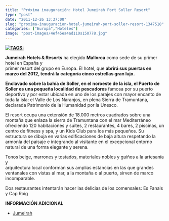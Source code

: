 ```yaml
---
title: "Próxima inauguración: Hotel Jumeirah Port Soller Resort"
type: "post"
date: "2011-12-26 13:37:00"
slug: "proxima-inauguracion-hotel-jumeirah-port-soller-resort-1347518"
categories: ["Europa","Hoteles"]
image: "post-images/4ef45ea4ad110s150778.jpg"
---
```


 **[ ![ TAGS:](post-images/4ef45ea4ad110s150778.jpg "puerto de Soller by wo.men")](http://www.flickr.com/photos/16aabb16/5580010668/sizes/z/in/photostream/)**

 **Jumeirah Hotels &amp; Resorts** ha elegido **Mallorca** como sede de su primer hotel en España y  
 primer resort del grupo en Europa. El hotel, que **abrirá sus puertas en marzo del 2012, tendrá la categoría cinco estrellas gran lujo.**

 **Enclavado sobre la bahía de Soller, en el noroeste de la isla, el Puerto de Soller es una pequeña localidad de pescadores** famosa por su puerto deportivo y por estar ubicada en uno de los parajes con mayor encanto de toda la isla: el Valle de Los Naranjos, en plena Sierra de Tramuntana, declarada Patrimonio de la Humanidad por la Unesco.

 El resort ocupa una extensión de 18.000 metros cuadrados sobre una montaña que enlaza la sierra de Tramuntana con el mar Mediterráneo ofreciendo 120 habitaciones y suites, 2 restaurantes, 4 bares, 2 piscinas, un centro de fitness y spa, y un Kids Club para los más pequeños. Su estructura se dibuja en varias edificaciones de baja altura respetando la armonía del paisaje e integrando al visitante en el excepcional entorno natural de una forma elegante y serena.

 Tonos beige, marrones y tostados, materiales nobles y guiños a la artesanía y  
 arquitectura local conforman sus amplias estancias en las que grandes ventanales con vistas al mar, a la montaña o al puerto, sirven de marco incomparable.

 Dos restaurantes intentarán hacer las delicias de los comensales: Es Fanals y Cap Roig

 **INFORMACIÓN ADICIONAL**

- [ Jumeirah](http://www.jumeirah.com/Jumeirah-Group/About-Jumeirah-Group/Future-Plans/Europe/)